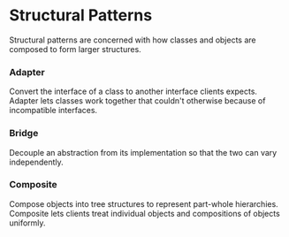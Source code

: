 # Structural Patterns

Structural patterns are concerned with how classes and objects are composed to form larger structures.

### Adapter

Convert the interface of a class to another interface clients expects. Adapter lets classes work together that couldn't otherwise because of incompatible interfaces.

### Bridge

Decouple an abstraction from its implementation so that the two can vary independently.

### Composite

Compose objects into tree structures to represent part-whole hierarchies.
Composite lets clients treat individual objects and compositions of objects uniformly.
